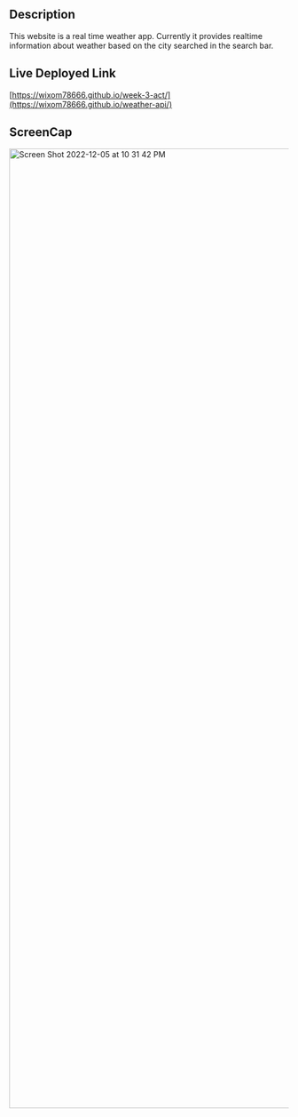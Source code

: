 ## Description

This website is a real time weather app. Currently it provides realtime information about weather based on the city searched in the search bar.

## Live Deployed Link

[https://wixom78666.github.io/week-3-act/](https://wixom78666.github.io/weather-api/)

## ScreenCap 
<img width="1728" alt="Screen Shot 2022-12-05 at 10 31 42 PM" src="https://user-images.githubusercontent.com/114623923/205816285-2cade70e-4e57-40ea-8fd0-ec440b8d7dd5.png">
